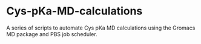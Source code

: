 # Cys-pKa-MD-calculations
A series of scripts to automate Cys pKa MD calculations using the Gromacs MD package and PBS job scheduler. 
